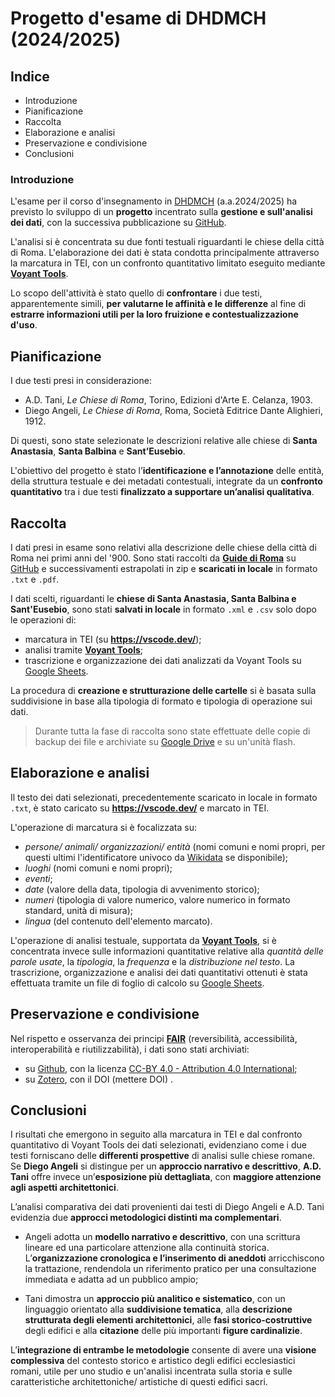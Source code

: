 
# Progetto d'esame di DHDMCH (2024/2025)

## Indice

* Introduzione
* Pianificazione
* Raccolta
* Elaborazione e analisi
* Preservazione e condivisione
* Conclusioni

### Introduzione
L'esame per il corso d'insegnamento in [DHDMCH](https://www.unibo.it/it/studiare/dottorati-master-specializzazioni-e-altra-formazione/insegnamenti/insegnamento/2024/502386) (a.a.2024/2025) ha previsto lo sviluppo di un **progetto** incentrato sulla **gestione e sull'analisi dei dati**, con la successiva pubblicazione su [GitHub](https://www.google.com/url?sa=t&source=web&rct=j&opi=89978449&url=https://github.com/&ved=2ahUKEwinicGop96LAxXj0gIHHecADyoQFnoECAoQAQ&usg=AOvVaw38IHvcyBra8HGhmSxvlCGw).

L'analisi si è concentrata su due fonti testuali riguardanti le chiese della città di Roma. L'elaborazione dei dati è stata condotta principalmente attraverso la marcatura in TEI, con un confronto quantitativo limitato eseguito mediante [**Voyant Tools**](https://www.google.com/url?sa=t&source=web&rct=j&opi=89978449&url=https://voyant-tools.org/&ved=2ahUKEwiuuJ_AmN6LAxVSRUEAHcN0KUoQFnoECAkQAQ&usg=AOvVaw0HuDnxSRVwxziirQgSd0xL).

Lo scopo dell'attività è stato quello di **confrontare** i due testi, apparentemente simili, **per  valutarne le affinità e le differenze** al fine di **estrarre informazioni utili per la loro fruizione e contestualizzazione d'uso**.

## Pianificazione
I due testi presi in considerazione: 
* A.D. Tani, *Le Chiese di Roma*, Torino, Edizioni d'Arte E. Celanza, 1903.
* Diego Angeli, *Le Chiese di Roma*, Roma, Società Editrice Dante Alighieri, 1912.

Di questi, sono state selezionate le descrizioni relative alle chiese di **Santa Anastasia**, **Santa Balbina** e **Sant’Eusebio**.

L'obiettivo del progetto è stato l’**identificazione e l’annotazione** delle entità, della struttura testuale e dei metadati contestuali, integrate da un **confronto quantitativo** tra i due testi **finalizzato a supportare un’analisi qualitativa**.

## Raccolta
I dati presi in esame sono relativi alla descrizione delle chiese della città di Roma nei primi anni del '900. Sono stati raccolti da [**Guide di Roma**](https://liveunibo-my.sharepoint.com/:f:/g/personal/sebastian_barzaghi2_unibo_it/EhinmY5b4h1Eoo-t2JOpaHwBHmr2BcGZK7YhwV9KUvTK2g?e=qizgrM) su [GitHub](https://www.google.com/url?sa=t&source=web&rct=j&opi=89978449&url=https://github.com/&ved=2ahUKEwinicGop96LAxXj0gIHHecADyoQFnoECAoQAQ&usg=AOvVaw38IHvcyBra8HGhmSxvlCGw) e successivamenti estrapolati in zip e **scaricati in locale** in formato `.txt` e `.pdf`.

I dati scelti, riguardanti le **chiese di Santa Anastasia, Santa Balbina e Sant'Eusebio**, sono stati **salvati in locale** in formato `.xml` e `.csv` solo dopo le operazioni di:
* marcatura in TEI (su **https://vscode.dev/**);
* analisi tramite [**Voyant Tools**](https://www.google.com/url?sa=t&source=web&rct=j&opi=89978449&url=https://voyant-tools.org/&ved=2ahUKEwiuuJ_AmN6LAxVSRUEAHcN0KUoQFnoECAkQAQ&usg=AOvVaw0HuDnxSRVwxziirQgSd0xL);
* trascrizione e organizzazione dei dati analizzati da Voyant Tools su [Google Sheets](https://www.google.com/url?sa=t&source=web&rct=j&opi=89978449&url=https://docs.google.com/spreadsheets/create%3Fhl%3Dit&ved=2ahUKEwifr4nRot6LAxXFWkEAHSEiFC4QFnoECAgQAQ&usg=AOvVaw15jA_GQBObUKkityhEJa1O).

La procedura di **creazione e strutturazione delle cartelle** si è basata sulla suddivisione in base alla tipologia di formato e tipologia di operazione sui dati.

> Durante tutta la fase di raccolta sono state effettuate delle copie di backup dei file e archiviate su [Google Drive](https://www.google.com/url?sa=t&source=web&rct=j&opi=89978449&url=https://drive.google.com/drive/my-drive%3Fhl%3Dit&ved=2ahUKEwjhmdyo2OGLAxV2wAIHHYiKMP0QFnoECAgQAQ&usg=AOvVaw2GMTqVupizsilv2uqasqIg) e su un'unità flash. 

## Elaborazione e analisi

Il testo dei dati selezionati, precedentemente scaricato in locale in formato `.txt`, è stato caricato su **https://vscode.dev/** e marcato in TEI. 

L'operazione di marcatura si è focalizzata su:
* *persone/ animali/ organizzazioni/ entità* (nomi comuni e nomi propri, per questi ultimi l'identificatore univoco da [Wikidata](https://www.wikidata.org/wiki/Wikidata:Main_Page) se disponibile);
* *luoghi* (nomi comuni e nomi propri);
* *eventi*;
* *date* (valore della data, tipologia di avvenimento storico);
* *numeri* (tipologia di valore numerico, valore numerico in formato standard, unità di misura);
* *lingua* (del contenuto dell'elemento marcato).

L'operazione di analisi testuale, supportata da [**Voyant Tools**](https://www.google.com/url?sa=t&source=web&rct=j&opi=89978449&url=https://voyant-tools.org/&ved=2ahUKEwiuuJ_AmN6LAxVSRUEAHcN0KUoQFnoECAkQAQ&usg=AOvVaw0HuDnxSRVwxziirQgSd0xL), si è concentrata invece sulle informazioni quantitative relative alla *quantità delle parole usate*, la *tipologia*, la *frequenza* e la *distribuzione nel testo*. La trascrizione, organizzazione e analisi dei dati quantitativi ottenuti è stata effettuata tramite un file di foglio di calcolo su [Google Sheets](https://www.google.com/url?sa=t&source=web&rct=j&opi=89978449&url=https://docs.google.com/spreadsheets/create%3Fhl%3Dit&ved=2ahUKEwifr4nRot6LAxXFWkEAHSEiFC4QFnoECAgQAQ&usg=AOvVaw15jA_GQBObUKkityhEJa1O).

## Preservazione e condivisione
Nel rispetto e osservanza dei principi [**FAIR**](https://doi.org/10.1038/sdata.2016.18) (reversibilità, accessibilità, interoperabilità e riutilizzabilità), i dati sono stati archiviati:
* su [Github](https://www.google.com/url?sa=t&source=web&rct=j&opi=89978449&url=https://github.com/&ved=2ahUKEwinicGop96LAxXj0gIHHecADyoQFnoECAoQAQ&usg=AOvVaw38IHvcyBra8HGhmSxvlCGw), con la licenza [CC-BY 4.0 - Attribution 4.0 International](https://creativecommons.org/licenses/by/4.0/);
* su [Zotero](https://www.google.com/url?sa=t&source=web&rct=j&opi=89978449&url=https://www.zotero.org/&ved=2ahUKEwiOkN-h2d-LAxUV-AIHHZHsGxoQFnoECAkQAQ&usg=AOvVaw3WB2zTrYFysjM4IeX43tLS), con il DOI (mettere DOI) .

## Conclusioni
I risultati che emergono in seguito alla marcatura in TEI e dal confronto quantitativo di Voyant Tools dei dati selezionati, evidenziano come i due testi forniscano delle **differenti prospettive** di analisi sulle chiese romane. Se **Diego Angeli** si distingue per un **approccio narrativo e descrittivo**, **A.D. Tani** offre invece un’**esposizione più dettagliata**, con **maggiore attenzione agli aspetti architettonici**.

L’analisi comparativa dei dati provenienti dai testi di Diego Angeli e A.D. Tani evidenzia due **approcci metodologici distinti ma complementari**.

* Angeli adotta un **modello narrativo e descrittivo**, con una scrittura lineare ed una particolare attenzione alla continuità storica. L’**organizzazione cronologica e l’inserimento di aneddoti** arricchiscono la trattazione, rendendola un riferimento pratico per una consultazione immediata e adatta ad un pubblico ampio;

* Tani dimostra un **approccio più analitico e sistematico**, con un linguaggio orientato alla **suddivisione tematica**, alla **descrizione strutturata degli elementi architettonici**, alle **fasi storico-costruttive** degli edifici e alla **citazione** delle più importanti **figure cardinalizie**.

L’**integrazione di entrambe le metodologie** consente di avere una **visione complessiva** del contesto storico e artistico degli edifici ecclesiastici romani, utile per uno studio e un'analisi incentrata sulla storia e sulle caratteristiche architettoniche/ artistiche di questi edifici sacri.
